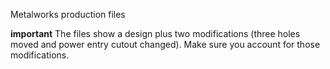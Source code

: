 Metalworks production files

**important**
The files show a design plus two modifications (three holes moved and power entry cutout changed).
Make sure you account for those modifications.
